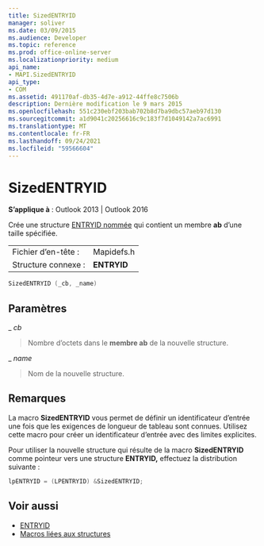 ```yaml
---
title: SizedENTRYID
manager: soliver
ms.date: 03/09/2015
ms.audience: Developer
ms.topic: reference
ms.prod: office-online-server
ms.localizationpriority: medium
api_name:
- MAPI.SizedENTRYID
api_type:
- COM
ms.assetid: 491170af-db35-4d7e-a912-44ffe8c7506b
description: Dernière modification le 9 mars 2015
ms.openlocfilehash: 551c230ebf203bab702b8d7ba9dbc57aeb97d130
ms.sourcegitcommit: a1d9041c20256616c9c183f7d1049142a7ac6991
ms.translationtype: MT
ms.contentlocale: fr-FR
ms.lasthandoff: 09/24/2021
ms.locfileid: "59566604"
---
```

# <a name="sizedentryid"></a>SizedENTRYID

**S’applique à** : Outlook 2013 | Outlook 2016 
  
Crée une structure [ENTRYID nommée](entryid.md) qui contient un membre **ab** d’une taille spécifiée. 
  
|||
|:-----|:-----|
|Fichier d’en-tête :  <br/> |Mapidefs.h  <br/> |
|Structure connexe :  <br/> |**ENTRYID** <br/> |
   
```cpp
SizedENTRYID (_cb, _name)
```

## <a name="parameters"></a>Paramètres

_ _cb_
  
> Nombre d’octets dans le **membre ab** de la nouvelle structure. 
    
_ _name_
  
> Nom de la nouvelle structure.
    
## <a name="remarks"></a>Remarques

La macro **SizedENTRYID** vous permet de définir un identificateur d’entrée une fois que les exigences de longueur de tableau sont connues. Utilisez cette macro pour créer un identificateur d’entrée avec des limites explicites. 
  
Pour utiliser la nouvelle structure qui résulte de la macro **SizedENTRYID** comme pointeur vers une structure **ENTRYID,** effectuez la distribution suivante : 
  
```cpp
lpENTRYID = (LPENTRYID) &SizedENTRYID;

```

## <a name="see-also"></a>Voir aussi

- [ENTRYID](entryid.md)
- [Macros liées aux structures](macros-related-to-structures.md)

